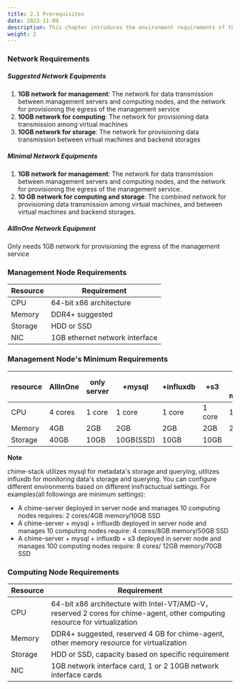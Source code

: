 ```yaml
---
title: 2.1 Prerequisites
date: 2023-11-09
description: This chapter introduces the environment requirements of the ChimeStack platform.
weight: 2
---
```


### Network Requirements

##### Suggested Network Equipments

1. **1GB network for management**: The network for data transmission between management servers and computing nodes, and the network for provisioning the egress of the management service 
2. **10GB network for computing**: The network for provisioning data transmission among virtual machines
3. **10GB network for storage**: The network for provisioning data transmission between virtual machines and backend storages

##### Minimal Network Equipments

1. **1GB network for management**: The network for data transmission between management servers and computing nodes, and the network for provisioning the egress of the management service.
2. **10 GB network for computing and storage**: The combined network for provisioning data transmission among virtual machines, and between virtual machines and backend storages.

##### AllInOne Network Equipment 

Only needs 1GB network for provisioning the egress of the management service

### Management Node Requirements

| Resource | Requirement  | 
| ---- | ----- | 
| CPU   | 64-bit x86 architecture | 
| Memory | DDR4+ suggested | 
| Storage | HDD or SSD | 
| NIC   | 1GB ethernet network interface | 

### Management Node's Minimum Requirements

| resource  | AllInOne  | only server  | +mysql | +influxdb | +s3 | 10 nodes managed | 100 nodes managed |
| ---- | --------- | --------- | ----- | -------- | ---- | --------- | --------- |
| CPU   | 4 cores | 1 core | 1 core | 1 core | 1 core | 1 core | 4 cores |
| Memory   | 4GB | 2GB | 2GB | 2GB | 2GB | 2GB | 4GB | 
| Storage   | 40GB | 10GB | 10GB(SSD) | 10GB | 10GB | |

**Note**

chime-stack utilizes mysql for metadata's storage and querying, utilizes influxdb for monitoring data's storage and querying. You can configure different environments based on different insfractuctual settings. For examples(all followings are minimum settings):

- A chime-server deployed in server node and manages 10 computing nodes requires: 2 cores/4GB memory/10GB SSD  
- A chime-server + mysql + influxdb deployed in server node and manages 10 computing nodes require: 4 cores/8GB memory/50GB SSD
- A chime-server + mysql + influxdb + s3 deployed in server node and manages 100 computing nodes require: 8 cores/ 12GB memory/70GB SSD

### Computing Node Requirements

| Resource  | Requirement |  
| ---- | ----- | 
| CPU   | 64-bit x86 architecture with Intel-VT/AMD-V，reserved 2 cores for chime-agent, other computing resource for virtualization | 
| Memory   | DDR4+ suggested, reserved 4 GB for chime-agent, other memory resource for virtualization | 
| Storage   | HDD or SSD, capacity based on specific requirement |
| NIC   | 1GB network interface card, 1 or 2 10GB network interface cards | 